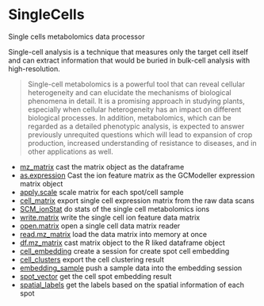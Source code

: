 # SingleCells

Single cells metabolomics data processor
 
 Single-cell analysis is a technique that measures only the target cell itself and can 
 extract information that would be buried in bulk-cell analysis with high-resolution.
> Single-cell metabolomics is a powerful tool that can reveal cellular heterogeneity and 
>  can elucidate the mechanisms of biological phenomena in detail. It is a promising 
>  approach in studying plants, especially when cellular heterogeneity has an impact on different 
>  biological processes. In addition, metabolomics, which can be regarded as a detailed 
>  phenotypic analysis, is expected to answer previously unrequited questions which will 
>  lead to expansion of crop production, increased understanding of resistance to diseases,
>  and in other applications as well.

+ [mz_matrix](SingleCells/mz_matrix.1) cast the matrix object as the dataframe
+ [as.expression](SingleCells/as.expression.1) Cast the ion feature matrix as the GCModeller expression matrix object
+ [apply.scale](SingleCells/apply.scale.1) scale matrix for each spot/cell sample
+ [cell_matrix](SingleCells/cell_matrix.1) export single cell expression matrix from the raw data scans
+ [SCM_ionStat](SingleCells/SCM_ionStat.1) do stats of the single cell metabolomics ions
+ [write.matrix](SingleCells/write.matrix.1) write the single cell ion feature data matrix
+ [open.matrix](SingleCells/open.matrix.1) open a single cell data matrix reader
+ [read.mz_matrix](SingleCells/read.mz_matrix.1) load the data matrix into memory at once
+ [df.mz_matrix](SingleCells/df.mz_matrix.1) cast matrix object to the R liked dataframe object
+ [cell_embedding](SingleCells/cell_embedding.1) create a session for create spot cell embedding
+ [cell_clusters](SingleCells/cell_clusters.1) export the cell clustering result
+ [embedding_sample](SingleCells/embedding_sample.1) push a sample data into the embedding session
+ [spot_vector](SingleCells/spot_vector.1) get the cell spot embedding result
+ [spatial_labels](SingleCells/spatial_labels.1) get the labels based on the spatial information of each spot
